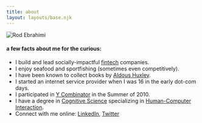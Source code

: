```yaml
---
title: about
layout: layouts/base.njk
---
```


![Rod Ebrahimi](/images/rod-avatar042019.png)

#### a few facts about me for the curious:
* I build and lead socially-impactful [fintech](https://en.wikipedia.org/wiki/Financial_technology) companies.
* I enjoy seafood and sportfishing (sometimes even competitively).
* I have been known to collect books by [Aldous Huxley](https://en.wikipedia.org/wiki/Aldous_Huxley).
* I started an internet service provider when I was 16 in the early dot-com days.
* I participated in [Y Combinator](https://ycombinator.com) in the Summer of 2010.
* I have a degree in [Cognitive Science](https://en.wikipedia.org/wiki/Cognitive_science) specializing in [Human-Computer Interaction](https://en.wikipedia.org/wiki/Human%E2%80%93computer_interaction).
* Connect with me online: [LinkedIn](https://linkedin.com/in/rodebrahimi), [Twitter](https://twitter.com/innovatebig)
